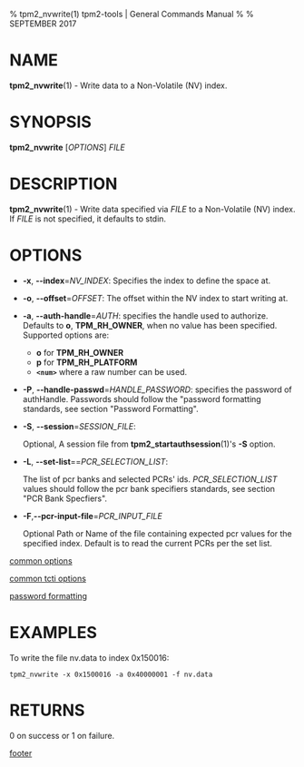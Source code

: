 % tpm2_nvwrite(1) tpm2-tools | General Commands Manual
%
% SEPTEMBER 2017

# NAME

**tpm2_nvwrite**(1) - Write data to a Non-Volatile (NV) index.

# SYNOPSIS

**tpm2_nvwrite** [*OPTIONS*] _FILE_

# DESCRIPTION

**tpm2_nvwrite**(1) - Write data specified via _FILE_ to a Non-Volatile (NV) index.
If _FILE_ is not specified, it defaults to stdin.

# OPTIONS

  * **-x**, **--index**=_NV\_INDEX_:
    Specifies the index to define the space at.

  * **-o**, **--offset**=_OFFSET_:
    The offset within the NV index to start writing at.

  * **-a**, **--auth-handle**=_AUTH_:
    specifies the handle used to authorize. Defaults to **o**, **TPM_RH_OWNER**,
    when no value has been specified.
    Supported options are:
      * **o** for **TPM_RH_OWNER**
      * **p** for **TPM_RH_PLATFORM**
      * **`<num>`** where a raw number can be used.

  * **-P**, **--handle-passwd**=_HANDLE\_PASSWORD_:
    specifies the password of authHandle. Passwords should follow the
    "password formatting standards, see section "Password Formatting".

  * **-S**, **--session**=_SESSION\_FILE_:

    Optional, A session file from **tpm2_startauthsession**(1)'s **-S** option.

  * **-L**, **--set-list**==_PCR\_SELECTION\_LIST_:

    The list of pcr banks and selected PCRs' ids.
    _PCR\_SELECTION\_LIST_ values should follow the
    pcr bank specifiers standards, see section "PCR Bank Specfiers".

  * **-F**,**--pcr-input-file**=_PCR\_INPUT\_FILE_

    Optional Path or Name of the file containing expected pcr values for the specified index.
    Default is to read the current PCRs per the set list.

[common options](common/options.md)

[common tcti options](common/tcti.md)

[password formatting](common/password.md)

# EXAMPLES

To write the file nv.data to index 0x150016:

```
tpm2_nvwrite -x 0x1500016 -a 0x40000001 -f nv.data
```

# RETURNS

0 on success or 1 on failure.

[footer](common/footer.md)
